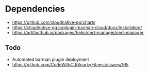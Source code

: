 # Dependencies

- https://github.com/cloudnative-pg/charts
- https://cloudnative-pg.io/plugin-barman-cloud/docs/installation/
- https://artifacthub.io/packages/helm/cert-manager/cert-manager

## Todo

- Automated barman plugin deployment
- https://github.com/CodeWithCJ/SparkyFitness/issues/165
